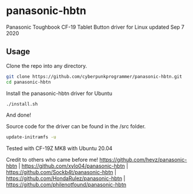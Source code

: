 # panasonic-hbtn
Panasonic Toughbook CF-19 Tablet Button driver for Linux updated Sep 7 2020

## Usage

Clone the repo into any directory.
```bash
git clone https://github.com/cyberpunkprogrammer/panasonic-hbtn.git
cd panasonic-hbtn
```
Install the panasonic-hbtn driver for Ubuntu
```bash
./install.sh
```
And done!

Source code for the driver can be found in the /src folder.
```bash
update-initramfs -u
```
Tested with CF-19Z MK8 with Ubuntu 20.04

Credit to others who came before me!
https://github.com/hevz/panasonic-hbtn |
https://github.com/xylo04/panasonic-hbtn |
https://github.com/Sockb4t/panasonic-hbtn |
https://github.com/HondaRulez/panasonic-hbtn |
https://github.com/philenotfound/panasonic-hbtn

